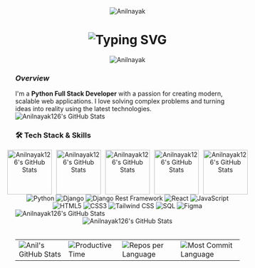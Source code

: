 <div align="center">
    <img src="https://raw.githubusercontent.com/BrunnerLivio/brunnerlivio/refs/heads/master/images/welcome.png" alt="Anilnayak"/>
</div>
<div align="center">
    <h1>
        <img src="https://readme-typing-svg.demolab.com?font=Jetbrains+mono&size=40&duration=4000&color=33FF33&center=true&vCenter=true&width=435&lines=Hey..+I'm+ Anil+Nayak;This+is..;..my+Github..;" alt="Typing SVG"/>
    </h1>
</div>
<div align="center">
 <img src="https://user-images.githubusercontent.com/74038190/212284115-f47cd8ff-2ffb-4b04-b5bf-4d1c14c0247f.gif" alt="Anilnayak"/>
</div>

### *Overview*

I'm a **Python Full Stack Developer** with a passion for creating modern, scalable web applications. I love solving complex problems and turning ideas into reality using the latest technologies.
<img src="https://user-images.githubusercontent.com/74038190/212284100-561aa473-3905-4a80-b561-0d28506553ee.gif" alt="Anilnayak126's GitHub Stats"/>
### 🛠️ **Tech Stack & Skills**
<div align="center" style="display: flex; justify-content: center; gap: 10px;>
<img src="" alt="Anilnayak126's GitHub Stats"/>
<img src="https://github.com/user-attachments/assets/cfc4cb85-235d-4c8b-9560-e315bc02bda0" alt="Anilnayak126's GitHub Stats" width='100px'/>
<img src="https://github.com/user-attachments/assets/e9a9bc2f-1bb0-4890-a30a-4de974fdff99" alt="Anilnayak126's GitHub Stats" width='100px'/>
<img src="https://github.com/user-attachments/assets/846db6ce-8806-4a17-b386-facebea39ea2" alt="Anilnayak126's GitHub Stats" width='100px'/>
<img src="https://github.com/user-attachments/assets/71894303-9d52-4a21-a03a-c579fd2cde7c" alt="Anilnayak126's GitHub Stats" width='100px'/>
<img src="https://github.com/user-attachments/assets/5e5895c9-d491-4600-918f-1e0524e5f662" alt="Anilnayak126's GitHub Stats" width='100px'/>


</div>

<div align="center">
   <lottie-player src="https://assets10.lottiefiles.com/packages/lf20_zyamqvfu.json" background="transparent" speed="1" style="width: 100px; height: 100px;" loop autoplay></lottie-player>
   <lottie-player src="https://assets10.lottiefiles.com/packages/lf20_qf7l6wzu.json" background="transparent" speed="1" style="width: 100px; height: 100px;" loop autoplay></lottie-player>
</div>


<div align="center">
   <img src="https://img.shields.io/badge/Python-3776AB?style=for-the-badge&logo=python&logoColor=white" alt="Python" />
   <img src="https://img.shields.io/badge/Django-092E20?style=for-the-badge&logo=django&logoColor=white" alt="Django" />
   <img src="https://img.shields.io/badge/DRF-DjangoRestFramework-red?style=for-the-badge&logo=django&logoColor=white" alt="Django Rest Framework" />
   <img src="https://img.shields.io/badge/React-61DAFB?style=for-the-badge&logo=react&logoColor=white" alt="React" />
   <img src="https://img.shields.io/badge/JavaScript-F7DF1E?style=for-the-badge&logo=javascript&logoColor=black" alt="JavaScript" />
   <img src="https://img.shields.io/badge/HTML5-E34F26?style=for-the-badge&logo=html5&logoColor=white" alt="HTML5" />
   <img src="https://img.shields.io/badge/CSS3-1572B6?style=for-the-badge&logo=css3&logoColor=white" alt="CSS3" />
   <img src="https://img.shields.io/badge/TailwindCSS-38B2AC?style=for-the-badge&logo=tailwind-css&logoColor=white" alt="Tailwind CSS" />
   <img src="https://img.shields.io/badge/SQL-4479A1?style=for-the-badge&logo=postgresql&logoColor=white" alt="SQL" />
   <img src="https://img.shields.io/badge/Figma-F24E1E?style=for-the-badge&logo=figma&logoColor=white" alt="Figma" />
</div>

<img src="https://user-images.githubusercontent.com/74038190/212284100-561aa473-3905-4a80-b561-0d28506553ee.gif" alt="Anilnayak126's GitHub Stats"/>
<div align="center">
    <img src="https://github-profile-summary-cards.vercel.app/api/cards/profile-details?username=Anilnayak126&theme=github_dark" alt="Anilnayak126's GitHub Stats"/>
</div>

<br>


<table align="center" width="100%" height="100%">
    <tr>
        <td><img src="https://github-profile-summary-cards.vercel.app/api/cards/stats?username=Anilnayak126&theme=github_dark" alt="Anil's GitHub Stats"/></td>
        <td><img src="https://github-profile-summary-cards.vercel.app/api/cards/productive-time?username=Anilnayak126&theme=github_dark&utcOffset=10" alt="Productive Time"/></td>
        <td><img src="https://github-profile-summary-cards.vercel.app/api/cards/repos-per-language?username=Anilnayak126&theme=github_dark" alt="Repos per Language"/></td>
        <td><img src="https://github-profile-summary-cards.vercel.app/api/cards/most-commit-language?username=Anilnayak126&theme=github_dark" alt="Most Commit Language"/></td>
    </tr>
</table>




<img src="https://user-images.githubusercontent.com/74038190/212284100-561aa473-3905-4a80-b561-0d28506553ee.gif" alt="Anilnayak126's GitHub Stats"/>

<div align="center" style="display: flex; justify-content: center; gap: 10px;">
    <img src="https://user-images.githubusercontent.com/74038190/218265814-3084a4ba-809c-4135-afc0-8685d0f634b3.gif" alt="Anilnayak" width="400" />
    <img src="https://user-images.githubusercontent.com/74038190/216644497-1951db19-8f3d-4e44-ac08-8e9d7e0d94a7.gif" alt="Anilnayak" width="400" />
<div/>



 <img src="https://user-images.githubusercontent.com/74038190/212747107-5b654ba5-31c6-4366-b42b-51b822e9bc52.gif" alt="Anilnayak" />

 <img src="https://user-images.githubusercontent.com/74038190/212284100-561aa473-3905-4a80-b561-0d28506553ee.gif" alt="Anilnayak126's GitHub Stats"/>


### 📊 **GitHub Stats**

<div align="center">
    <img src="https://github-readme-stats.vercel.app/api?username=Anilnayak126&show_icons=true&theme=radical" alt="GitHub Stats" />
    <img src="https://github-readme-stats.vercel.app/api/top-langs/?username=Anilnayak126&layout=compact&theme=radical" alt="Top Languages" />
</div>


<img src="https://user-images.githubusercontent.com/74038190/212284100-561aa473-3905-4a80-b561-0d28506553ee.gif" alt="Anilnayak126's GitHub Stats"/>

### 📈 **Git Commits Analytics**

<div align="center">
    <img src="https://github-readme-streak-stats.herokuapp.com/?user=Anilnayak126&theme=radical" alt="Git Commits Streak" />
</div>

<img src="https://user-images.githubusercontent.com/74038190/212284100-561aa473-3905-4a80-b561-0d28506553ee.gif" alt="Anilnayak126's GitHub Stats"/>

### 🐍 **Git Commits Snake Game**

<p align="center">
    <a href="https://github.com/Anilnayak126?tab=repositories">
        <img src="https://github.com/Anilnayak126/github-contribution-grid-snake.svg" alt="Git Commits Snake" />
    </a>
</p>

<p align="center">
    <img src="https://komarev.com/ghpvc/?username=anilnayak126&label=Profile%20views&color=0e75b6&style=flat" alt="anilnayak126" />
</p>

<p align="center">
    <a href="https://github.com/ryo-ma/github-profile-trophy"><img src="https://github-profile-trophy.vercel.app/?username=anilnayak126" alt="anilnayak126" /></a>
</p>

<img src="https://user-images.githubusercontent.com/74038190/212284100-561aa473-3905-4a80-b561-0d28506553ee.gif" alt="Anilnayak126's GitHub Stats"/>

### 📞 **Contact Me**

**Feel free to get in touch through any platform below:**

<div align="center">
<p align="center">
    <a href="mailto:nayakanil43603@gmail.com"> <img src="https://img.shields.io/badge/Email-D14836?style=for-the-badge&logo=gmail&logoColor=white" alt="Email"> </a> 
    <a href="https://www.linkedin.com/in/anil-kumar-nayak"> <img src="https://img.shields.io/badge/LinkedIn-0077B5?style=for-the-badge&logo=linkedin&logoColor=white" alt="LinkedIn"> </a>
    <a href="https://github.com/Anilnayak126"> <img src="https://img.shields.io/badge/GitHub-181717?style=for-the-badge&logo=github&logoColor=white" alt="GitHub"> </a> 
    <a href="https://anilzportfolio.netlify.app/"> <img src="https://img.shields.io/badge/Portfolio-FF5722?style=for-the-badge&logo=google-chrome&logoColor=white" alt="Portfolio"> </a> 
    <a href="https://medium.com/@nayakanil43603" target="blank"> <img src="https://img.shields.io/badge/Medium-12100E?style=for-the-badge&logo=medium&logoColor=white" alt="Medium"> </a> 
    <a href="https://www.hackerrank.com/nayakanil43603" target="blank"> <img src="https://img.shields.io/badge/HackerRank-2EC866?style=for-the-badge&logo=hackerrank&logoColor=white" alt="HackerRank"> </a>
</p>
</div>

<img src="https://user-images.githubusercontent.com/74038190/212284100-561aa473-3905-4a80-b561-0d28506553ee.gif" alt="Anilnayak126's GitHub Stats"/>

<div align="center">
    <img src="https://raw.githubusercontent.com/BrunnerLivio/brunnerlivio/master/images/marquee.svg" alt="Anilnayak" width="1000px"/>
</div>

### Looking forward to collaborating with you! 🚀 
